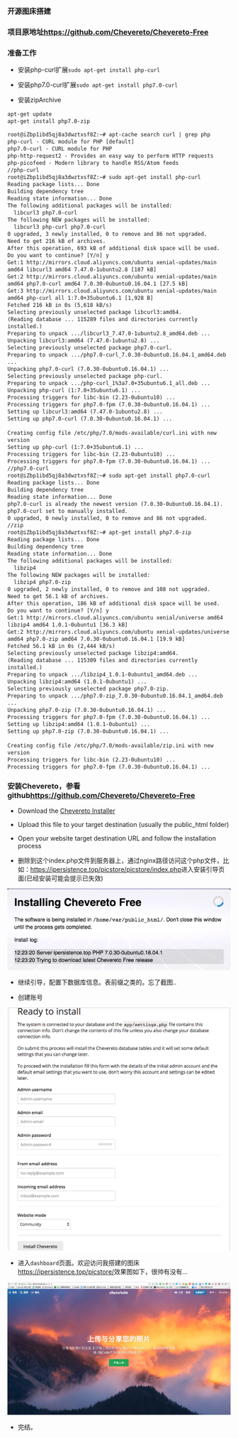 ### 开源图床搭建
### 项目原地址<https://github.com/Chevereto/Chevereto-Free>
### 准备工作
- 安装php-curl扩展```sudo apt-get install php-curl```

- 安装php7.0-curl扩展```sudo apt-get install php7.0-curl```

- 安装zipArchive

```
apt-get update
apt-get install php7.0-zip 
```

```
root@iZbp1ibd5qj8a3dwztxsf8Z:~# apt-cache search curl | grep php
php-curl - CURL module for PHP [default]
php7.0-curl - CURL module for PHP
php-http-request2 - Provides an easy way to perform HTTP requests
php-picofeed - Modern library to handle RSS/Atom feeds
//php-curl
root@iZbp1ibd5qj8a3dwztxsf8Z:~# sudo apt-get install php-curl
Reading package lists... Done
Building dependency tree       
Reading state information... Done
The following additional packages will be installed:
  libcurl3 php7.0-curl
The following NEW packages will be installed:
  libcurl3 php-curl php7.0-curl
0 upgraded, 3 newly installed, 0 to remove and 86 not upgraded.
Need to get 216 kB of archives.
After this operation, 693 kB of additional disk space will be used.
Do you want to continue? [Y/n] y
Get:1 http://mirrors.cloud.aliyuncs.com/ubuntu xenial-updates/main amd64 libcurl3 amd64 7.47.0-1ubuntu2.8 [187 kB]
Get:2 http://mirrors.cloud.aliyuncs.com/ubuntu xenial-updates/main amd64 php7.0-curl amd64 7.0.30-0ubuntu0.16.04.1 [27.5 kB]
Get:3 http://mirrors.cloud.aliyuncs.com/ubuntu xenial-updates/main amd64 php-curl all 1:7.0+35ubuntu6.1 [1,928 B]
Fetched 216 kB in 0s (5,618 kB/s)
Selecting previously unselected package libcurl3:amd64.
(Reading database ... 115289 files and directories currently installed.)
Preparing to unpack .../libcurl3_7.47.0-1ubuntu2.8_amd64.deb ...
Unpacking libcurl3:amd64 (7.47.0-1ubuntu2.8) ...
Selecting previously unselected package php7.0-curl.
Preparing to unpack .../php7.0-curl_7.0.30-0ubuntu0.16.04.1_amd64.deb ...
Unpacking php7.0-curl (7.0.30-0ubuntu0.16.04.1) ...
Selecting previously unselected package php-curl.
Preparing to unpack .../php-curl_1%3a7.0+35ubuntu6.1_all.deb ...
Unpacking php-curl (1:7.0+35ubuntu6.1) ...
Processing triggers for libc-bin (2.23-0ubuntu10) ...
Processing triggers for php7.0-fpm (7.0.30-0ubuntu0.16.04.1) ...
Setting up libcurl3:amd64 (7.47.0-1ubuntu2.8) ...
Setting up php7.0-curl (7.0.30-0ubuntu0.16.04.1) ...

Creating config file /etc/php/7.0/mods-available/curl.ini with new version
Setting up php-curl (1:7.0+35ubuntu6.1) ...
Processing triggers for libc-bin (2.23-0ubuntu10) ...
Processing triggers for php7.0-fpm (7.0.30-0ubuntu0.16.04.1) ...
//php7.0-curl
root@iZbp1ibd5qj8a3dwztxsf8Z:~# sudo apt-get install php7.0-curl
Reading package lists... Done
Building dependency tree       
Reading state information... Done
php7.0-curl is already the newest version (7.0.30-0ubuntu0.16.04.1).
php7.0-curl set to manually installed.
0 upgraded, 0 newly installed, 0 to remove and 86 not upgraded.
//zip
root@iZbp1ibd5qj8a3dwztxsf8Z:~# apt-get install php7.0-zip 
Reading package lists... Done
Building dependency tree       
Reading state information... Done
The following additional packages will be installed:
  libzip4
The following NEW packages will be installed:
  libzip4 php7.0-zip
0 upgraded, 2 newly installed, 0 to remove and 108 not upgraded.
Need to get 56.1 kB of archives.
After this operation, 186 kB of additional disk space will be used.
Do you want to continue? [Y/n] y
Get:1 http://mirrors.cloud.aliyuncs.com/ubuntu xenial/universe amd64 libzip4 amd64 1.0.1-0ubuntu1 [36.3 kB]
Get:2 http://mirrors.cloud.aliyuncs.com/ubuntu xenial-updates/universe amd64 php7.0-zip amd64 7.0.30-0ubuntu0.16.04.1 [19.9 kB]
Fetched 56.1 kB in 0s (2,444 kB/s)
Selecting previously unselected package libzip4:amd64.
(Reading database ... 115309 files and directories currently installed.)
Preparing to unpack .../libzip4_1.0.1-0ubuntu1_amd64.deb ...
Unpacking libzip4:amd64 (1.0.1-0ubuntu1) ...
Selecting previously unselected package php7.0-zip.
Preparing to unpack .../php7.0-zip_7.0.30-0ubuntu0.16.04.1_amd64.deb ...
Unpacking php7.0-zip (7.0.30-0ubuntu0.16.04.1) ...
Processing triggers for php7.0-fpm (7.0.30-0ubuntu0.16.04.1) ...
Setting up libzip4:amd64 (1.0.1-0ubuntu1) ...
Setting up php7.0-zip (7.0.30-0ubuntu0.16.04.1) ...

Creating config file /etc/php/7.0/mods-available/zip.ini with new version
Processing triggers for libc-bin (2.23-0ubuntu10) ...
Processing triggers for php7.0-fpm (7.0.30-0ubuntu0.16.04.1) ...
```

### 安装Chevereto，参看github<https://github.com/Chevereto/Chevereto-Free>

- Download the [Chevereto Installer](https://chevereto.com/download/file/installer)

- Upload this file to your target destination (usually the public_html folder)

- Open your website target destination URL and follow the installation process

- 删除到这个index.php文件到服务器上，通过nginx路径访问这个php文件，比如：<https://ipersistence.top/picstore/picstore/index.php>进入安装引导页面(已经安装可能会提示已失效)

![](https://github.com/we11cheng/WCImageHost/raw/master/WX20180731-122347.png)

- 继续引导，配置下数据库信息。表前缀之类的。忘了截图..

- 创建账号

![](https://github.com/we11cheng/WCImageHost/raw/master/WX20180731-130728.png)

- 进入```dashboard```页面。欢迎访问我搭建的图床<https://ipersistence.top/picstore/>效果图如下，很帅有没有...

![](https://github.com/we11cheng/WCImageHost/raw/master/WX20180731-131220.png)

- 完结。